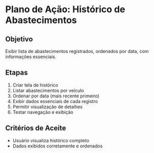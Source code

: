 # Plano de Ação: Histórico de Abastecimentos

## Objetivo
Exibir lista de abastecimentos registrados, ordenados por data, com informações essenciais.

## Etapas
1. Criar tela de histórico
2. Listar abastecimentos por veículo
3. Ordenar por data (mais recente primeiro)
4. Exibir dados essenciais de cada registro
5. Permitir visualização de detalhes
6. Testar navegação e exibição

## Critérios de Aceite
- Usuário visualiza histórico completo
- Dados exibidos corretamente e ordenados
